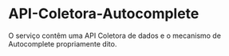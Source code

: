 # API-Coletora-Autocomplete
O serviço contêm uma API Coletora de dados e o mecanismo de Autocomplete propriamente dito.

